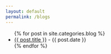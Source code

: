 ```yaml
---
layout: default
permalink: /blogs
---
```


<ul>
	{% for post in site.categories.blog %}
		<li>
			<a href="{{ post.url}}">{{ post.title }}</a> - {{ post.date }}
		</li>
	{% endfor %}
</ul>